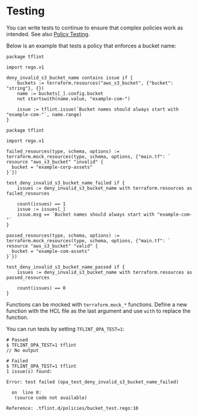 # Testing

You can write tests to continue to ensure that complex policies work as intended. See also [Policy Testing](https://www.openpolicyagent.org/docs/latest/policy-testing/).

Below is an example that tests a policy that enforces a bucket name:

```rego
package tflint

import rego.v1

deny_invalid_s3_bucket_name contains issue if {
	buckets := terraform.resources("aws_s3_bucket", {"bucket": "string"}, {})
	name := buckets[_].config.bucket
	not startswith(name.value, "example-com-")

	issue := tflint.issue(`Bucket names should always start with "example-com-"`, name.range)
}
```

```rego
package tflint

import rego.v1

failed_resources(type, schema, options) := terraform.mock_resources(type, schema, options, {"main.tf": `
resource "aws_s3_bucket" "invalid" {
  bucket = "example-corp-assets"
}`})

test_deny_invalid_s3_bucket_name_failed if {
	issues := deny_invalid_s3_bucket_name with terraform.resources as failed_resources

	count(issues) == 1
	issue := issues[_]
	issue.msg == `Bucket names should always start with "example-com-"`
}

passed_resources(type, schema, options) := terraform.mock_resources(type, schema, options, {"main.tf": `
resource "aws_s3_bucket" "valid" {
  bucket = "example-com-assets"
}`})

test_deny_invalid_s3_bucket_name_passed if {
	issues := deny_invalid_s3_bucket_name with terraform.resources as passed_resources

	count(issues) == 0
}
```

Functions can be mocked with `terraform.mock_*` functions. Define a new function with the HCL file as the last argument and use `with` to replace the function.

You can run tests by setting `TFLINT_OPA_TEST=1`:

```console
# Passed
$ TFLINT_OPA_TEST=1 tflint
// No output

# Failed
$ TFLINT_OPA_TEST=1 tflint
1 issue(s) found:

Error: test failed (opa_test_deny_invalid_s3_bucket_name_failed)

  on  line 0:
   (source code not available)

Reference: .tflint.d/policies/bucket_test.rego:10

```
